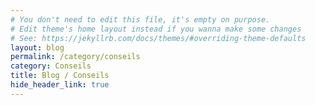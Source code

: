 ```yaml
---
# You don't need to edit this file, it's empty on purpose.
# Edit theme's home layout instead if you wanna make some changes
# See: https://jekyllrb.com/docs/themes/#overriding-theme-defaults
layout: blog
permalink: /category/conseils
category: Conseils
title: Blog / Conseils
hide_header_link: true
---
```


